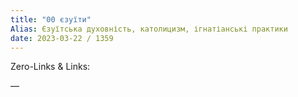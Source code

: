 ```yaml
---
title: "00 єзуїти"
Alias: Єзуїтська духовність, католицизм, ігнатіанські практики
date: 2023-03-22 / 1359  
---
```

Zero-Links & Links:  


—  

